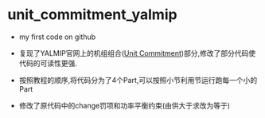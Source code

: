 # unit_commitment_yalmip
- my first code on github

- 复现了YALMIP官网上的机组组合([Unit Commitment](https://yalmip.github.io/example/unitcommitment/))部分,修改了部分代码使代码的可读性更强.

- 按照教程的顺序,将代码分为了4个Part,可以按照小节利用节运行跑每一个小的Part

- 修改了原代码中的change罚项和功率平衡约束(由供大于求改为等于)
